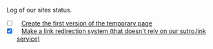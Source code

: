 Log of our sites status.

- [ ] &ensp; [Create the first version of the temporary page](https://github.com/sutrosite/archive.christmas/issues/1)
- [X] &ensp; [Make a link redirection system (that doesn't rely on our sutro.link service)](https://github.com/sutrosite/archive.christmas/issues/2)
